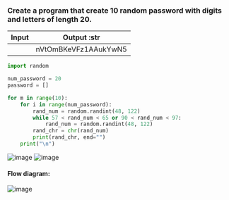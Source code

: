 ### Create a program that create 10 random password with digits and letters of length 20.

| Input  |      Output :str     |
|:------:|:--------------------:|
|        | nVtOmBKeVFz1AAukYwN5 |

```.py
import random

num_password = 20
password = []

for m in range(10):
    for i in range(num_password):
        rand_num = random.randint(48, 122)
        while 57 < rand_num < 65 or 90 < rand_num < 97:
            rand_num = random.randint(48, 122)
        rand_chr = chr(rand_num)
        print(rand_chr, end="")
    print("\n")
```
![image](https://user-images.githubusercontent.com/89135778/190980667-01d26504-7a8d-4832-b13f-99ada01cc08e.png)
![image](https://user-images.githubusercontent.com/89135778/190981514-c7bd3684-a692-4e2d-a7ee-75100d05e1d3.png)

#### Flow diagram:
![image](https://user-images.githubusercontent.com/89135778/190989991-249ac542-d002-45de-86e7-ae3e63d963bc.png)
